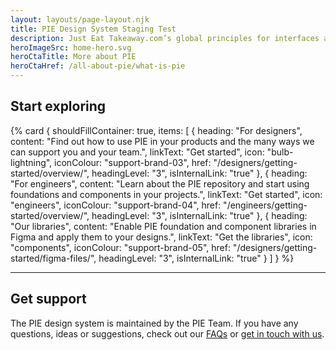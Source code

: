 ```yaml
---
layout: layouts/page-layout.njk
title: PIE Design System Staging Test
description: Just Eat Takeaway.com’s global principles for interfaces and experiences
heroImageSrc: home-hero.svg
heroCtaTitle: More about PIE
heroCtaHref: /all-about-pie/what-is-pie
---
```


## Start exploring

{% card {
  shouldFillContainer: true,
  items: [
        {
          heading: "For designers",
          content: "Find out how to use PIE in your products and the many ways we can support you and your team.",
          linkText: "Get started",
          icon: "bulb-lightning",
          iconColour: "support-brand-03",
          href: "/designers/getting-started/overview/",
          headingLevel: "3",
          isInternalLink: "true"
        },
        {
          heading: "For engineers",
          content: "Learn about the PIE repository and start using foundations and components in your projects.",
          linkText: "Get started",
          icon: "engineers",
          iconColour: "support-brand-04",
          href: "/engineers/getting-started/overview/",
          headingLevel: "3",
          isInternalLink: "true"
        },
        {
          heading: "Our libraries",
          content: "Enable PIE foundation and component libraries in Figma and apply them to your designs.",
          linkText: "Get the libraries",
          icon: "components",
          iconColour: "support-brand-05",
          href: "/designers/getting-started/figma-files/",
          headingLevel: "3",
          isInternalLink: "true"
        }
    ]
} %}

---

## Get support

The PIE design system is maintained by the PIE Team. If you have any questions, ideas or suggestions, check out our [FAQs](/support/faq) or [get in touch with us](/support/contact-us).
